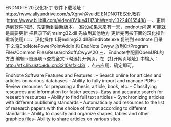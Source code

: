 ENDNOTE 20 汉化补丁
软件下载地址：https://www.aliyundrive.com/s/XgnvhXvuidE
ENDNOTE汉化教程 :https://www.bilibili.com/video/BV1ue411j73h/#reply132240155488
一、更新
遇到软件闪退、先更新到最新版本。
(假设如果未来有一天，endnote闪退 可能就是需要更新 把目录下的msimg32.dll 先放到其他地方 更新完再按下面的汉化操作 重新使用)
二、汉化操作
1.将msimg32.dll和EndNote.exe  复制到 endnote 目录下
2.将EndNotePowerPointAddin 和 EndNote Cwyw 放到C:\Program Files\Common Files\ResearchSoft\Cwyw\20
三、Endnote中配置OpenURL的方法
编辑→首选项→查找全文→勾选打开网页，在【打开网页地址】中输入：http://sfx.lib.ustc.edu.cn:3210/sfxlcl3/ ，点击应用、确定即可。


EndNote Software Features and Features :
– Search online for articles and articles on various databases
– Ability to fully import and manage PDFs
– Review resources for preparing a thesis, article, book, etc.
– Classifying resources and information for faster access– Easy and accurate search for research resources
– Ability to find full text articles
– Synchronizing articles with different publishing standards
– Automatically add resources to the list of research papers with the choice of format according to different standards
– Ability to classify and organize shapes, tables and other graphics files– Ability to share articles on various sites
